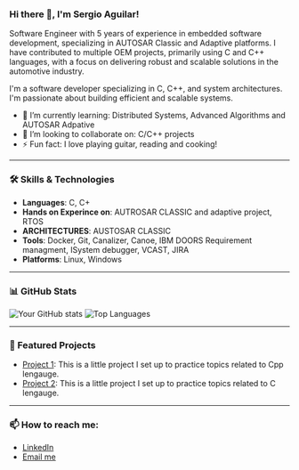 ### Hi there 👋, I'm Sergio Aguilar!

Software Engineer with 5 years of experience in embedded software development, specializing in AUTOSAR Classic and Adaptive platforms. I have contributed to multiple OEM projects, primarily using C and C++ languages, with a focus on delivering robust and scalable solutions in the automotive industry.

I'm a software developer specializing in C, C++, and system architectures. I'm passionate about building efficient and scalable systems.

- 🌱 I’m currently learning: Distributed Systems, Advanced Algorithms and AUTOSAR Adpative
- 👯 I’m looking to collaborate on: C/C++ projects
- ⚡ Fun fact: I love playing guitar, reading and cooking!

---

### 🛠️ Skills & Technologies

- **Languages**: C, C+
- **Hands on Experince on**: AUTROSAR CLASSIC and adaptive project, RTOS 
- **ARCHITECTURES**: AUSTOSAR CLASSIC
- **Tools**: Docker, Git, Canalizer, Canoe, IBM DOORS Requirement managment, ISystem debugger, VCAST, JIRA
- **Platforms**: Linux, Windows

---

### 📊 GitHub Stats

![Your GitHub stats](https://github-readme-stats.vercel.app/api?username=SergioAguilarL&show_icons=true&theme=tokyonight)
![Top Languages](https://github-readme-stats.vercel.app/api/top-langs/?username=SergioAguilarL&layout=compact&theme=tokyonight)

---

### 🚀 Featured Projects

- [Project 1](https://github.com/SergioAguilarL/cppCourse): This is a little project I set up to practice topics related to Cpp lengauge.
- [Project 2](https://github.com/yourusername/project2): This is a little project I set up to practice topics related to C lengauge.

---

### 📫 How to reach me:
- [LinkedIn](http://linkedin.com/in/sergioaguilarloera)
- [Email me](sergioaguilarloera@gmail.com)
